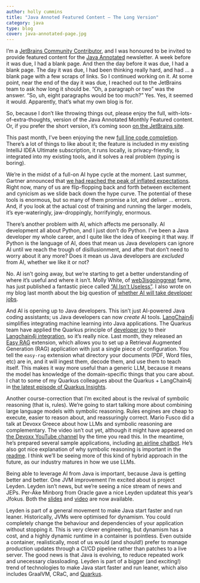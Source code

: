 ```yaml
---
author: holly cummins
title: "Java Annoted Featured Content – The Long Version"
category: java
type: blog
cover: java-annotated-page.jpg
---
```


I’m a [JetBrains Community Contributor](https://www.jetbrains.com/lp/jetbrains-community-contributor/), and I was honoured to be invited to provide featured content for the [Java Annotated](https://www.jetbrains.com/lp/jam/) newsletter. A week before it was due, I had a blank page. And then the day before it was due, I had a blank page. The day it was due, I had been thinking really hard, and had … a blank page with a few scraps of links. So I continued working on it. At some point, near the end of the day it was due, I reached out to the JetBrains team to ask how long it should be. “Oh, a paragraph or two” was the answer. “So, uh, eight paragraphs would be too much?” Yes. Yes, it seemed it would. Apparently, that’s what my own blog is for. 

So, because I don’t like throwing things out, please enjoy the full, with-lots-of-extra-thoughts, version of the Java Annotated Monthly Featured content. Or, if you prefer the short version, it’s coming soon [on the JetBrains site](https://blog.jetbrains.com/idea/2024/04/java-annotated-monthly-may-2024/).

This past month, I’ve been enjoying the new [full line code completion](https://www.jetbrains.com/help/idea/full-line-code-completion.html). There’s a lot of things to like about it; the feature is included in my existing IntelliJ IDEA Ultimate subscription, it runs locally, is privacy-friendly, is integrated into my existing tools, and it solves a real problem (typing is boring).

We’re in the midst of a full-on AI hype cycle at the moment. Last summer, Gartner announced that [we had reached the peak of inflated expectations](https://web.archive.org/web/20230816114302/https://www.gartner.com/en/newsroom/press-releases/2023-08-16-gartner-places-generative-ai-on-the-peak-of-inflated-expectations-on-the-2023-hype-cycle-for-emerging-technologies). Right now, many of us are flip-flopping back and forth between excitement and cynicism as we slide back down the hype curve. The potential of these tools is enormous, but so many of them promise a lot, and deliver … errors. And, if you look at the actual cost of training and running the larger models, it’s eye-wateringly, jaw-droppingly, horrifyingly, enormous.

There’s another problem with AI, which affects me personally. AI development all about Python, and I just don’t do Python. I’ve been a Java developer my whole career, and I quite like the idea of keeping it that way. If Python is the language of AI, does that mean us Java developers can ignore AI until we reach the trough of disillusionment, and after that don’t need to worry about it any more? Does it mean us Java developers are _excluded_ from AI, whether we like it or not?

No. AI isn’t going away, but we’re starting to get a better understanding of where it’s useful and where it isn’t. Molly White, of [web3isgoinggreat](https://www.web3isgoinggreat.com/) fame, has just published a fantastic piece called [“AI Isn’t Useless”](https://www.citationneeded.news/ai-isnt-useless/). I also wrote on my blog last month about the big question of [whether AI will take developer jobs](https://hollycummins.com/will-ai-take-our-jobs/).

And AI is opening up to Java developers. This isn’t just AI-powered Java coding assistants; us Java developers can now _create_ AI tools. [LangChain4j](https://github.com/langchain4j/langchain4j) simplifies integrating machine learning into Java applications. The Quarkus team have applied the Quarkus principle of [developer joy](https://quarkus.io/developer-joy/) to their [Langchain4j integration](https://quarkus.io/blog/quarkus-meets-langchain4j/), so it’s really nice. Last month, they released an [Easy RAG](https://docs.quarkiverse.io/quarkus-langchain4j/dev/easy-rag.html) extension, which allows you to set up a Retrieval Augmented Generation (RAG) application with just a single piece of configuration. You tell the `easy-rag` extension what directory your documents (PDF, Word files, etc) are in, and it will ingest them, decode them, and use them to teach itself. This makes it way more useful than a generic LLM, because it means the model has knowledge of the domain-specific things that you care about. I chat to some of my Quarkus colleagues about the Quarkus + LangChain4j in [the latest episode of Quarkus Insights](https://www.youtube.com/watch?v=EeR_8HMFwN4). 

Another course-correction that I’m excited about is the revival of symbolic reasoning (that is, rules). We’re going to start talking more about combining large language models with symbolic reasoning. Rules engines are cheap to execute, easier to reason about, and reassuringly correct. Mario Fusco did a talk at Devoxx Greece about how LLMs and symbolic reasoning are complementary. The video isn’t out yet, although it might have appeared on [the Devoxx YouTube channel](https://www.youtube.com/@DevoxxForever) by the time you read this. In the meantime, he’s prepared several sample applications, including [an airline chatbot](https://github.com/mariofusco/quarkus-drools-llm?tab=readme-ov-file#the-airline-chatbot-example). He’s also got nice explanation of why symbolic reasoning is important in the [readme](https://github.com/mariofusco/quarkus-drools-llm). I think we’ll be seeing more of this kind of hybrid approach in the future, as our industry matures in how we use LLMs.

Being able to leverage AI from Java is important, because Java is getting better and better. One JVM improvement I’m excited about is project Leyden. Leyden isn’t news, but we’re seeing a nice stream of news and JEPs. Per-Åke Minborg from Oracle gave a nice Leyden updateat this year’s Jfokus. Both the [slides](https://www.jfokus.se/jfokus24-preso/Project-Leyden--Capturing-Lightning-in-a-Bottle.pdf) and [video](https://www.youtube.com/watch?v=CeO9RaJhjxg) are now available. 

Leyden is part of a general movement to make Java start faster and run leaner. Historically, JVMs were optimised for dynamism. You could completely change the behaviour and dependencies of your application without stopping it. This is very clever engineering, but dynamism has a cost, and a highly dynamic runtime in a container is pointless. Even outside a container, realistically, most of us would (and should!) prefer to manage production updates through a CI/CD pipeline rather than patches to a live server. The good news is that Java is evolving, to reduce repeated work and unecessary classloading. Leyden is part of a bigger (and exciting!) trend of technologies to make Java start faster and run leaner, which also includes GraalVM, CRaC, and [Quarkus](http://quarkus.io).
